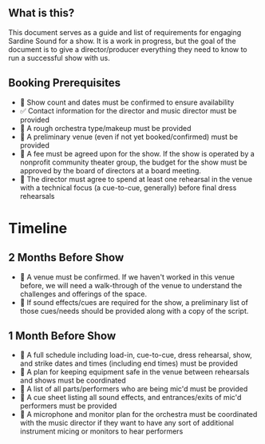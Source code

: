## What is this?
This document serves as a guide and list of requirements for engaging Sardine Sound for a show. It is a work in progress, but the goal of the document is to give a director/producer everything they need to know to run a successful show with us.

## Booking Prerequisites
- 🔳 Show count and dates must be confirmed to ensure availability
- ✅ Contact information for the director and music director must be provided
- 🔳 A rough orchestra type/makeup must be provided
- 🔳 A preliminary venue (even if not yet booked/confirmed) must be provided
- 🔳 A fee must be agreed upon for the show. If the show is operated by a nonprofit community theater group, the budget for the show must be approved by the board of directors at a board meeting.
- 🔳 The director must agree to spend at least one rehearsal in the venue with a technical focus (a cue-to-cue, generally) before final dress rehearsals

# Timeline
## 2 Months Before Show
- 🔳 A venue must be confirmed. If we haven't worked in this venue before, we will need a walk-through of the venue to understand the challenges and offerings of the space.
- 🔳 If sound effects/cues are required for the show, a preliminary list of those cues/needs should be provided along with a copy of the script.

## 1 Month Before Show
- 🔳 A full schedule including load-in, cue-to-cue, dress rehearsal, show, and strike dates and times (including end times) must be provided
- 🔳 A plan for keeping equipment safe in the venue between rehearsals and shows must be coordinated
- 🔳 A list of all parts/performers who are being mic'd must be provided
- 🔳 A cue sheet listing all sound effects, and entrances/exits of mic'd performers must be provided
- 🔳 A microphone and monitor plan for the orchestra must be coordinated with the music director if they want to have any sort of additional instrument micing or monitors to hear performers
